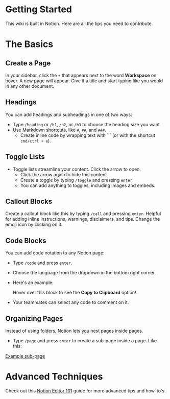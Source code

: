 # Getting Started

This wiki is built in Notion. Here are all the tips you need to contribute.

# The Basics

## Create a Page

In your sidebar, click the `+` that appears next to the word **Workspace** on hover. A new page will appear. Give it a title and start typing like you would in any other document.

## Headings

You can add headings and subheadings in one of two ways:

- Type `/heading` or `/h1`, `/h2`, or `/h3` to choose the heading size you want.
- Use Markdown shortcuts, like `#`, `##`, and `###`.
    - Create inline code by wrapping text with ``` (or with the shortcut `cmd/ctrl + e`).

## Toggle Lists

- Toggle lists streamline your content. Click the arrow to open.
    - Click the arrow again to hide this content.
    - Create a toggle by typing `/toggle` and pressing `enter`.
    - You can add anything to toggles, including images and embeds.

## Callout Blocks

Create a callout block like this by typing `/call` and pressing `enter`.
Helpful for adding inline instructions, warnings, disclaimers, and tips.
Change the emoji icon by clicking on it.

## Code Blocks

You can add code notation to any Notion page:

- Type `/code` and press `enter`.
- Choose the language from the dropdown in the bottom right corner.
- Here's an example:

    Hover over this block to see the <b>Copy to Clipboard</b> option!

- Your teammates can select any code to comment on it.

## Organizing Pages

Instead of using folders, Notion lets you nest pages inside pages.

- Type `/page` and press `enter` to create a sub-page inside a page. Like this:

[Example sub-page](Getting%20Started/Example%20sub%20page.md)

# Advanced Techniques

Check out this [Notion Editor 101](https://www.notion.so/notion/Notion-editor-101-create-and-edit-68c7c67047494fdb87d50185429df93e) guide for more advanced tips and how-to's.